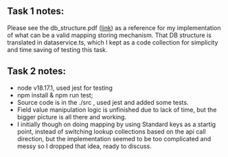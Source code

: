 ## Task 1 notes:

Please see the db_structure.pdf ([link](https://github.com/jankidudel/imperatives/blob/main/db_structure.pdf)) as a reference for my implementation of what can be a valid mapping storing mechanism.
That DB structure is translated in dataservice.ts, which I kept as a code collection for simplicity and time saving of testing this task.
   

## Task 2 notes:

- node v18.17.1, used jest for testing
- npm install & npm run test;
- Source code is in the ./src , used jest and added some tests.    
- Field value manipulation logic is unfinished due to lack of time, but the bigger picture is all there and working.
- I initially though on doing mapping by using Standard keys as a startig point, instead of switching lookup collections based on the api call direction, but the implementation seemed to be too complicated and messy so I dropped that idea, ready to discuss.

